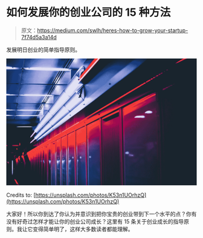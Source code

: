 # 如何发展你的创业公司的 15 种方法

> 原文：<https://medium.com/swlh/heres-how-to-grow-your-startup-7f74d5a3a14d>

发展明日创业的简单指导原则。

![](img/3bb26f42f245bd79dc7de655ee7dee5f.png)

Credits to: [https://unsplash.com/photos/K53n1UOrhzQ](https://unsplash.com/photos/K53n1UOrhzQ)

大家好！所以你到达了你认为并意识到把你宝贵的创业带到下一个水平的点？你有没有好奇过怎样才能让你的创业公司成长？这里有 15 条关于创业成长的指导原则。我让它变得简单明了，这样大多数读者都能理解。